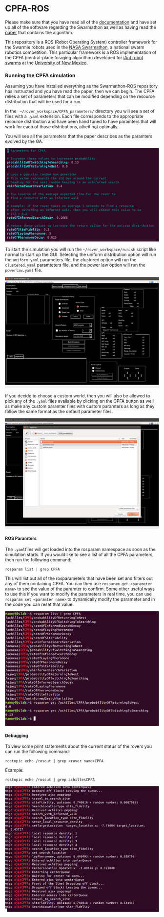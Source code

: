 # CPFA-ROS

Please make sure that you have read all of the [documentation](https://github.com/BCLab-UNM/CPFA-ROS) and have set up all of the software regarding the Swarmathon as well as having read the [paper](https://www.cs.unm.edu/~melaniem/Publications_files/Hecker_Beyond_Pheromones_Swarm_Intelligence_2015.pdf)  that contains the algorithm.

This repository is a ROS (Robot Operating System) controller framework for the Swarmie robots used in the [NASA Swarmathon](http://www.nasaswarmathon.com), a national swarm robotics competition. This particular framework is a ROS implementation of the CPFA (central-place foraging algorithm) developed for [iAnt robot swarms](http://swarms.cs.unm.edu) at the [University of New Mexico](http://www.unm.edu/).


### Running the CPFA simulation

Assuming you have installed everything as the Swarmathon-ROS repository has instructed and you have read the paper, then we can begin. The CPFA relies a set of parameters that can be modified depending on the resource distribution that will be used for a run. 

In the ` ~/rover_workspace/CPFA_parameters/` directory you will see a set of files with a `.yaml` extension. Each file corresponds to the appropriate resource distribution and have been hand tuned to have paramters that will work for each of those distributions, albeit not optimally. 

You will see all the parameters that the paper describes as the paramters evolved by the GA. 

![Alt text](https://github.com/BCLab-UNM/CPFA-ROS/blob/documentation/readmeImages/parameters.png "CPFA Parameters")

To start the simulation you will run the `~/rover_workspace/run.sh` script like normal to start up the GUI. Selecting the uniform distribution option will run the   `uniform.yaml` parameters file, the clustered option will run the `clustered.yaml` paramteters file, and the power law option will run the `powerlaw.yaml` file. 

![Alt text](https://github.com/BCLab-UNM/CPFA-ROS/blob/documentation/readmeImages/gui1.png "Opening Screen")

If you decide to choose a custom world, then you will also be allowed to pick any of the `.yaml` files available by clicking on the CPFA button as well as make any custom paramter files with custom paramters as long as they follow the same format as the default parameter files.

![Alt text](https://github.com/BCLab-UNM/CPFA-ROS/blob/documentation/readmeImages/gui2.png "Custom Paramters Widget")

#### ROS Paramters

The `.yaml`files will get loaded into the rosparam namespace as soon as the simulation starts. If you would like to see a list of all the CPFA parameters, then run the following command:

```
rosparam list | grep CPFA
```

This will list out all of the rosparameters that have been set and filters out any of them containing CPFA. You can then use
`rosparam get <parameter name>` to see the value of the paramter to confirm. Some other useful ways to use this if you want to modify the
parameters in real time, you can use `rosparam set <paramter name>` to dynamically modify the parameter and in the code you can reset that value. 

![Alt text](https://github.com/BCLab-UNM/CPFA-ROS/blob/documentation/readmeImages/rosparamlist.png "rosparam list")

#### Debugging

To view some print statements about the current status of the rovers you can run the following command:

```
rostopic echo /rosout | grep <rover name>CPFA
```

Example:

```
rostopic echo /rosout | grep achillesCPFA
```

![Alt text](https://github.com/BCLab-UNM/CPFA-ROS/blob/documentation/readmeImages/debugging.png "Debugging")
